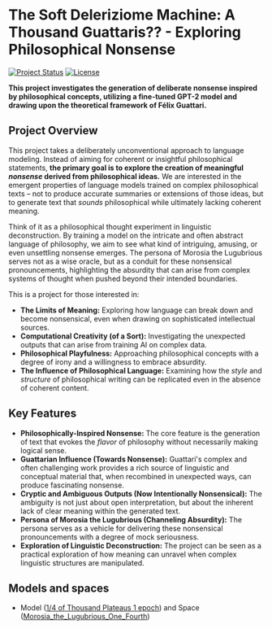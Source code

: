 # The Soft Deleriziome Machine: A Thousand Guattaris?? - Exploring Philosophical Nonsense

[![Project Status](https://img.shields.io/badge/Status-Developing-yellow)](https://www.repostatus.org/#active)
[![License](https://img.shields.io/badge/License-MIT-blue.svg)](https://opensource.org/licenses/MIT)

**This project investigates the generation of deliberate nonsense inspired by philosophical concepts, utilizing a fine-tuned GPT-2 model and drawing upon the theoretical framework of Félix Guattari.**

## Project Overview

This project takes a deliberately unconventional approach to language modeling. Instead of aiming for coherent or insightful philosophical statements, **the primary goal is to explore the creation of meaningful *nonsense* derived from philosophical ideas.** We are interested in the emergent properties of language models trained on complex philosophical texts – not to produce accurate summaries or extensions of those ideas, but to generate text that *sounds* philosophical while ultimately lacking coherent meaning.

Think of it as a philosophical thought experiment in linguistic deconstruction. By training a model on the intricate and often abstract language of philosophy, we aim to see what kind of intriguing, amusing, or even unsettling nonsense emerges. The persona of Morosia the Lugubrious serves not as a wise oracle, but as a conduit for these nonsensical pronouncements, highlighting the absurdity that can arise from complex systems of thought when pushed beyond their intended boundaries.

This is a project for those interested in:

* **The Limits of Meaning:** Exploring how language can break down and become nonsensical, even when drawing on sophisticated intellectual sources.
* **Computational Creativity (of a Sort):** Investigating the unexpected outputs that can arise from training AI on complex data.
* **Philosophical Playfulness:**  Approaching philosophical concepts with a degree of irony and a willingness to embrace absurdity.
* **The Influence of Philosophical Language:** Examining how the *style* and *structure* of philosophical writing can be replicated even in the absence of coherent content.

## Key Features

* **Philosophically-Inspired Nonsense:** The core feature is the generation of text that evokes the *flavor* of philosophy without necessarily making logical sense.
* **Guattarian Influence (Towards Nonsense):**  Guattari's complex and often challenging work provides a rich source of linguistic and conceptual material that, when recombined in unexpected ways, can produce fascinating nonsense.
* **Cryptic and Ambiguous Outputs (Now Intentionally Nonsensical):** The ambiguity is not just about open interpretation, but about the inherent lack of clear meaning within the generated text.
* **Persona of Morosia the Lugubrious (Channeling Absurdity):** The persona serves as a vehicle for delivering these nonsensical pronouncements with a degree of mock seriousness.
* **Exploration of Linguistic Deconstruction:** The project can be seen as a practical exploration of how meaning can unravel when complex linguistic structures are manipulated.

## Models and spaces

* Model ([1/4 of Thousand Plateaus 1 epoch](https://huggingface.co/genaforvena/the_soft_delerizome_machine_a_thousand_guattaris_fourth_of_plateaus_once)) and Space ([Morosia_the_Lugubrious_One_Fourth](https://huggingface.co/spaces/genaforvena/Morosia_the_Lugubrious_One_Fourth))
